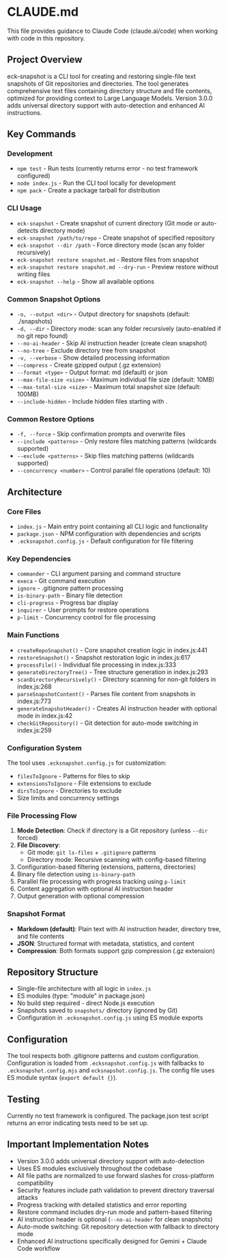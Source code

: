 # CLAUDE.md

This file provides guidance to Claude Code (claude.ai/code) when working with code in this repository.

## Project Overview

eck-snapshot is a CLI tool for creating and restoring single-file text snapshots of Git repositories and directories. The tool generates comprehensive text files containing directory structure and file contents, optimized for providing context to Large Language Models. Version 3.0.0 adds universal directory support with auto-detection and enhanced AI instructions.

## Key Commands

### Development
- `npm test` - Run tests (currently returns error - no test framework configured)
- `node index.js` - Run the CLI tool locally for development
- `npm pack` - Create a package tarball for distribution

### CLI Usage
- `eck-snapshot` - Create snapshot of current directory (Git mode or auto-detects directory mode)
- `eck-snapshot /path/to/repo` - Create snapshot of specified repository
- `eck-snapshot --dir /path` - Force directory mode (scan any folder recursively)
- `eck-snapshot restore snapshot.md` - Restore files from snapshot
- `eck-snapshot restore snapshot.md --dry-run` - Preview restore without writing files
- `eck-snapshot --help` - Show all available options

### Common Snapshot Options
- `-o, --output <dir>` - Output directory for snapshots (default: ./snapshots)
- `-d, --dir` - Directory mode: scan any folder recursively (auto-enabled if no git repo found)
- `--no-ai-header` - Skip AI instruction header (create clean snapshot)
- `--no-tree` - Exclude directory tree from snapshot
- `-v, --verbose` - Show detailed processing information
- `--compress` - Create gzipped output (.gz extension)
- `--format <type>` - Output format: md (default) or json
- `--max-file-size <size>` - Maximum individual file size (default: 10MB)
- `--max-total-size <size>` - Maximum total snapshot size (default: 100MB)
- `--include-hidden` - Include hidden files starting with .

### Common Restore Options
- `-f, --force` - Skip confirmation prompts and overwrite files
- `--include <patterns>` - Only restore files matching patterns (wildcards supported)
- `--exclude <patterns>` - Skip files matching patterns (wildcards supported)
- `--concurrency <number>` - Control parallel file operations (default: 10)

## Architecture

### Core Files
- `index.js` - Main entry point containing all CLI logic and functionality
- `package.json` - NPM configuration with dependencies and scripts
- `.ecksnapshot.config.js` - Default configuration for file filtering

### Key Dependencies
- `commander` - CLI argument parsing and command structure
- `execa` - Git command execution
- `ignore` - .gitignore pattern processing
- `is-binary-path` - Binary file detection
- `cli-progress` - Progress bar display
- `inquirer` - User prompts for restore operations
- `p-limit` - Concurrency control for file processing

### Main Functions
- `createRepoSnapshot()` - Core snapshot creation logic in index.js:441
- `restoreSnapshot()` - Snapshot restoration logic in index.js:617
- `processFile()` - Individual file processing in index.js:333
- `generateDirectoryTree()` - Tree structure generation in index.js:293
- `scanDirectoryRecursively()` - Directory scanning for non-git folders in index.js:268
- `parseSnapshotContent()` - Parses file content from snapshots in index.js:773
- `generateSnapshotHeader()` - Creates AI instruction header with optional mode in index.js:42
- `checkGitRepository()` - Git detection for auto-mode switching in index.js:259

### Configuration System
The tool uses `.ecksnapshot.config.js` for customization:
- `filesToIgnore` - Patterns for files to skip
- `extensionsToIgnore` - File extensions to exclude
- `dirsToIgnore` - Directories to exclude
- Size limits and concurrency settings

### File Processing Flow
1. **Mode Detection**: Check if directory is a Git repository (unless `--dir` forced)
2. **File Discovery**: 
   - Git mode: `git ls-files` + `.gitignore` patterns
   - Directory mode: Recursive scanning with config-based filtering
3. Configuration-based filtering (extensions, patterns, directories)
4. Binary file detection using `is-binary-path`
5. Parallel file processing with progress tracking using `p-limit`
6. Content aggregation with optional AI instruction header
7. Output generation with optional compression

### Snapshot Format
- **Markdown (default)**: Plain text with AI instruction header, directory tree, and file contents
- **JSON**: Structured format with metadata, statistics, and content
- **Compression**: Both formats support gzip compression (.gz extension)

## Repository Structure

- Single-file architecture with all logic in `index.js`
- ES modules (type: "module" in package.json)
- No build step required - direct Node.js execution
- Snapshots saved to `snapshots/` directory (ignored by Git)
- Configuration in `.ecksnapshot.config.js` using ES module exports

## Configuration

The tool respects both .gitignore patterns and custom configuration. Configuration is loaded from `.ecksnapshot.config.js` with fallbacks to `.ecksnapshot.config.mjs` and `ecksnapshot.config.js`. The config file uses ES module syntax (`export default {}`).

## Testing

Currently no test framework is configured. The package.json test script returns an error indicating tests need to be set up.

## Important Implementation Notes

- Version 3.0.0 adds universal directory support with auto-detection
- Uses ES modules exclusively throughout the codebase
- All file paths are normalized to use forward slashes for cross-platform compatibility
- Security features include path validation to prevent directory traversal attacks
- Progress tracking with detailed statistics and error reporting
- Restore command includes dry-run mode and pattern-based filtering
- AI instruction header is optional (`--no-ai-header` for clean snapshots)
- Auto-mode switching: Git repository detection with fallback to directory mode
- Enhanced AI instructions specifically designed for Gemini + Claude Code workflow